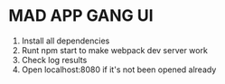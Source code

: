 # MAD APP GANG UI

1. Install all dependencies
2. Runt npm start to make webpack dev server work
3. Check log results
4. Open localhost:8080 if it's not been opened already
